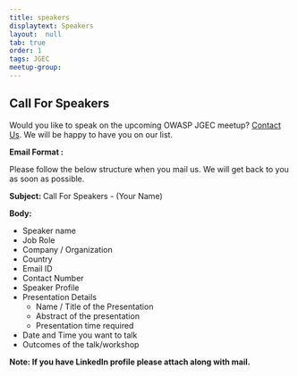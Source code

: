 ```yaml
---
title: speakers
displaytext: Speakers 
layout:  null
tab: true
order: 1
tags: JGEC
meetup-group: 
---
```


## Call For Speakers

Would you like to speak on the upcoming OWASP JGEC meetup? [Contact Us](mailto:syed.modassirali@owasp.org). We will be happy to have you on our list.

**Email Format :**

Please follow the below structure when you mail us. We will get back to you as soon as possible. 

<b> Subject: </b> Call For Speakers - (Your Name)

<b> Body: </b>

- Speaker name
- Job Role
- Company / Organization
- Country
- Email ID
- Contact Number
- Speaker Profile
- Presentation Details
    - Name / Title of the Presentation
    - Abstract of the presentation
    - Presentation time required
- Date and Time you want to talk
- Outcomes of the talk/workshop

**Note: If you have LinkedIn profile please attach along with mail.**


